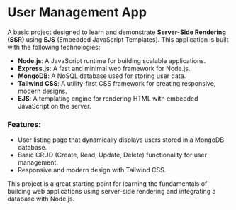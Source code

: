 # User Management App

A basic project designed to learn and demonstrate **Server-Side Rendering (SSR)** using **EJS** (Embedded JavaScript Templates). This application is built with the following technologies:

- **Node.js**: A JavaScript runtime for building scalable applications.
- **Express.js**: A fast and minimal web framework for Node.js.
- **MongoDB**: A NoSQL database used for storing user data.
- **Tailwind CSS**: A utility-first CSS framework for creating responsive, modern designs.
- **EJS**: A templating engine for rendering HTML with embedded JavaScript on the server.

### Features:
- User listing page that dynamically displays users stored in a MongoDB database.
- Basic CRUD (Create, Read, Update, Delete) functionality for user management.
- Responsive and modern design with Tailwind CSS.

This project is a great starting point for learning the fundamentals of building web applications using server-side rendering and integrating a database with Node.js.

